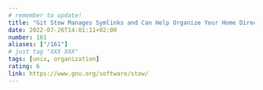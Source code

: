 ```yaml
---
# remember to update!
title: "Git Stow Manages Symlinks and Can Help Organize Your Home Directory"
date: 2022-07-26T14:01:11+02:00
number: 161
aliases: ["/161"]
# just tag "XXX XXX"
tags: [unix, organization]
rating: 6
link: https://www.gnu.org/software/stow/
---
```

